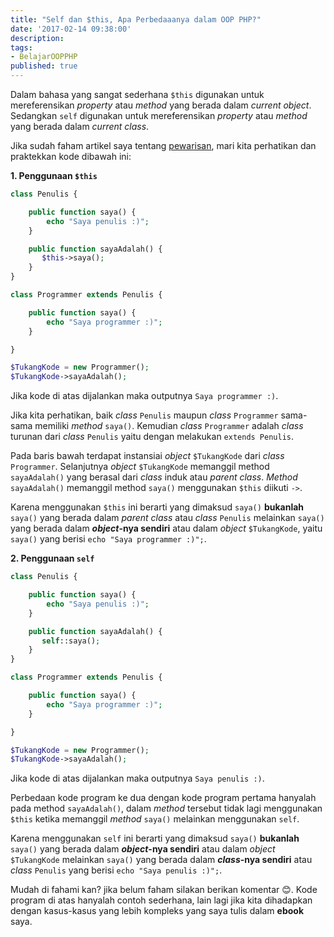 ```yaml
---
title: "Self dan $this, Apa Perbedaaanya dalam OOP PHP?"
date: '2017-02-14 09:38:00'
description: 
tags:
- BelajarOOPPHP
published: true
---
```


Dalam bahasa yang sangat sederhana `$this` digunakan untuk mereferensikan _property_ atau _method_ yang berada dalam _current object_. Sedangkan `self` digunakan untuk mereferensikan _property_ atau _method_ yang berada dalam _current class_.

Jika sudah faham artikel saya tentang <a href="{{ site.url }}/pewarisan-object-inheritance-dalam-oop-php/" target="_blank">pewarisan</a>, mari kita perhatikan dan praktekkan kode dibawah ini:

**1. Penggunaan `$this`**

```php
class Penulis {

    public function saya() {
        echo "Saya penulis :)";
    }

    public function sayaAdalah() {
       $this->saya();
    }
}

class Programmer extends Penulis {

    public function saya() {
        echo "Saya programmer :)";
    }

}

$TukangKode = new Programmer();
$TukangKode->sayaAdalah();
```

Jika kode di atas dijalankan maka outputnya `Saya programmer :)`. 

Jika kita perhatikan, baik _class_ `Penulis` maupun _class_ `Programmer` sama-sama memiliki _method_ `saya()`. Kemudian _class_ `Programmer` adalah _class_ turunan dari _class_ `Penulis` yaitu dengan melakukan `extends Penulis`. 

Pada baris bawah terdapat instansiai _object_ `$TukangKode` dari _class_ `Programmer`. Selanjutnya _object_ `$TukangKode` memanggil method `sayaAdalah()` yang berasal dari _class_ induk atau _parent class_. _Method_ `sayaAdalah()` memanggil method `saya()` menggunakan `$this` diikuti `->`.

Karena menggunakan `$this` ini berarti yang dimaksud `saya()` **bukanlah** `saya()` yang berada dalam _parent class_ atau _class_ `Penulis` melainkan `saya()` yang berada dalam **_object_-nya sendiri** atau dalam _object_ `$TukangKode`, yaitu `saya()` yang berisi `echo "Saya programmer :)";`.

**2. Penggunaan `self`**

```php
class Penulis {

    public function saya() {
        echo "Saya penulis :)";
    }

    public function sayaAdalah() {
       self::saya();
    }
}

class Programmer extends Penulis {

    public function saya() {
        echo "Saya programmer :)";
    }

}

$TukangKode = new Programmer();
$TukangKode->sayaAdalah();
```

Jika kode di atas dijalankan maka outputnya `Saya penulis :)`.

Perbedaan kode program ke dua dengan kode program pertama hanyalah pada method `sayaAdalah()`, dalam _method_ tersebut tidak lagi menggunakan `$this` ketika memanggil _method_ `saya()` melainkan menggunakan `self`.

Karena menggunakan `self` ini berarti yang dimaksud `saya()` **bukanlah** `saya()` yang berada dalam **_object_-nya sendiri** atau dalam _object_ `$TukangKode` melainkan `saya()` yang berada dalam **_class_-nya sendiri** atau _class_ `Penulis` yang berisi `echo "Saya penulis :)";`.

Mudah di fahami kan? jika belum faham silakan berikan komentar :blush:. Kode program di atas hanyalah contoh sederhana, lain lagi jika kita dihadapkan dengan kasus-kasus yang lebih kompleks yang saya tulis dalam **ebook** saya.



